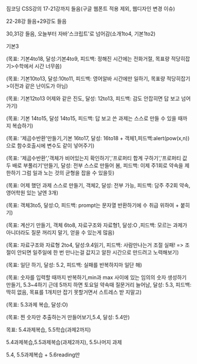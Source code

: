 짐코딩 CSS강의 17-21강까지 들음(구글 웹폰트 적용 제외, 웹디자인 변경 이슈)

22-28강 들음+29강도 들음

30,31강 들음, 오늘부터 자바'스크립트'로 넘어감(소개1to4, 기본1to2)

기본3

(목표: 기본4to18, 달성:기본4to9, 피드백: 정해진 시간에는 전화거절, 목표량 적당히잡기>수학에서 시간 너무씀)

(목표: 기본10to13, 달성:10to11, 피드백: 영어알바 시간에만 일하기, 목표량 적당히잡기>이전과 같은 난이도가 아님)

(목표: 기본12to13 어제와 같은 진도, 달성: 12to13, 피드백: 감도 안잡히면 답 보고 넘어가기)

(목표: 기본 14to15, 달성 14to15, 피드백: 답 보고 쓴 과제는 스스로 만들 수 있을 때까지 복습하기)

(목표: '제곱수반환'만들기,기본 16to17, 달성: 16to18 + 객체1,피드백:alert(pow(x,n))으로 함수호출시에 변수도 같이 넣어주기)

(목표: '제곱수반환','객체가 비어있는지 확인하기','프로퍼티 합계 구하기','프로퍼티 값 두 배로 부풀리기'만들기, 달성: 전부 스스로 만들어 봄, 피드백: 이제 주1회로 약속을 제한하기 그럼 일과 노는 것의 균형을 잡을 수 있을듯)

(목표: 어제 했던 과제 스스로 만들기, 객체2, 달성: 전부 가능, 피드백: 담주 주2회 약속, 영어학원 있는 날엔 3개)

(목표: 객체3to5, 달성:O, 피드백: prompt는 문자열 반환하기에 수 취급 위하여 + 붙히기)

(목표: 계산기 만들기, 객체 6to8, 자료구조와 자료형1, 달성:O ,피드백: 모르는 과제가 아니더라도 질문 꺼리지 말기, 얻을 수 있는게 많음)

(목표: 자료구조와 자료형 2to4, 달성:9.4읽기, 피드백: 사람만나는거 조절 실패! => 조절이 안되면 일주일에 한 번 만나는걸 값지고 알찬 시간으로 만드려고 노력해보기)

(목표: 일단 하기, 달성: 5.2, 피드백: 실패를 반복하지마 일단 해)

(목표: 숫자를 입력할 때까지 반복하기,min과 max 사이에 있는 임의의 숫자 생성하기 만들기, 5.3~4하기 근데 5까지 하면 토요일 약속때 질문거리 늘어남, 달성: 5.3, 피드백: 딱히 없음, 목표를 1개치만 잡기 못할거면서 스트레스 받
지말고)

(목표: 5.3과제 복습, 달성:O)

(목표: 찐 숫자만 추출하는거 만들어보기,5.4, 달성: 5.4만)

목표: 5.4과제복습, 5.5학습(과제2까지)

5.4과제복습,5.5과제복습(과제2까지), 5.5나머지 과제

5.4, 5.5과제복습 + 5.6reading만
